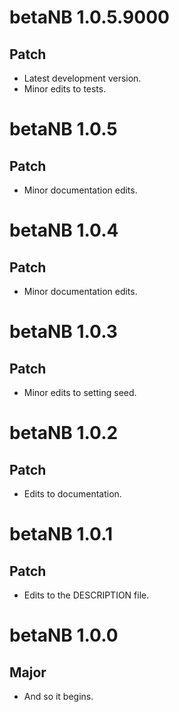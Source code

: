 # betaNB 1.0.5.9000

## Patch

* Latest development version.
* Minor edits to tests.

# betaNB 1.0.5

## Patch

* Minor documentation edits.

# betaNB 1.0.4

## Patch

* Minor documentation edits.

# betaNB 1.0.3

## Patch

* Minor edits to setting seed.

# betaNB 1.0.2

## Patch

* Edits to documentation.

# betaNB 1.0.1

## Patch

* Edits to the DESCRIPTION file.

# betaNB 1.0.0

## Major

* And so it begins.
